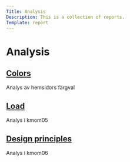 ```yaml
---
Title: Analysis
Description: This is a collection of reports.
Template: report
---
```


Analysis
==========================

<div class="kmom-box">
<a href="analysis/01_colors">
    <h2>Colors</h2>
    <i class="fas fa-arrow-circle-right"></i>
</a>
<p>Analys av hemsidors färgval </p>
</div>

<div class="kmom-box">
<a href="analysis/02_load">
    <h2>Load</h2>
    <i class="fas fa-arrow-circle-right"></i>
</a>
<p>Analys i kmom05 </p>
</div>

<div class="kmom-box">
<a href="analysis/03_design_principles">
    <h2>Design principles</h2>
    <i class="fas fa-arrow-circle-right"></i>
</a>
<p>Analys i kmom06 </p>
</div>
